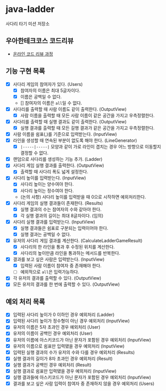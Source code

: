 # java-ladder

사다리 타기 미션 저장소

## 우아한테크코스 코드리뷰

- [온라인 코드 리뷰 과정](https://github.com/woowacourse/woowacourse-docs/blob/master/maincourse/README.md)

## 기능 구현 목록

- [x] 사다리 게임의 참여자가 있다. (Users)
    - [x] 참여자의 이름은 최대 5글자이다.
    - [x] 이름은 공백일 수 없다.
    - [] 참여자의 이름은 `all`일 수 없다.
- [x] 사다리를 출력할 때 사람 이름도 같이 출력한다. (OutputView)
    - [x] 사람 이름을 출력할 때 모든 사람 이름이 같은 공간을 가지고 우측정렬한다.
- [x] 사다리를 출력할 때 실행 결과도 같이 출력한다. (OutputView)
  - [x] 실행 결과를 출력할 때 모든 길행 결과가 같은 공간을 가지고 우측정렬한다.
- [x] 사람 이름을 쉼표(,)를 기준으로 입력받는다. (InputView)
- [x] 라인을 생성할 때 연속된 부분이 없도록 해야 한다. (LineGenerator)
    - [x] `|-----|-----|` 모양과 같이 가로 라인이 겹치는 경우 어느 방향으로 이동할지 결정할 수 없다.
- [x] 랜덤으로 사다리를 생성하는 기능 추가. (Ladder)
- [x] 사다리 게임 실행 결과를 출력한다. (OutputView)
    - [x] 출력할 때 사다리 폭도 넓게 설정한다.
- [x] 사다리 높이를 입력받는다. (InputView)
    - [x] 사다리 높이는 양수여야 한다.
    - [x] 사다리 높이는 정수여야 한다.
    - (논의 사항) 사다리 높이를 입력받을 때 0으로 시작하면 예외처리한다.
- [x] 사다리 게임의 실행 결과들이 존재한다. (Results)
    - [x] 실행 결과의 수는 참여자의 수와 같아야 한다.
    - [x] 각 실행 결과의 길이는 최대 8글자이다. (임의)
- [x] 사다리 실행 결과를 입력받는다. (InputView)
    - [x] 실행 결과들은 쉼표로 구분되는 입력이어야 한다.
    - [x] 실행 결과는 공백일 수 없다.
- [x] 유저의 사다리 게임 결과를 계산한다. (CalculateLadderGameResult)
  - [x] 사다리의 한 라인을 통과 후 수정된 위치를 계산한다.
  - [x] 사다리의 높이만큼 라인을 통과하는 메서드를 반복한다.
- [x] 결과를 보고 싶은 사람은 입력받는다. (InputView)
    - [x] 입력된 사람 이름이 참여자 중 존재해야 한다.
    - [ ] 예외적으로 `all`은 입력가능하다.
- [x] 각 유저의 결과를 출력할 수 있다. (OutputView)
- [x] 모든 유저의 결과를 한 번에 출력할 수 있다. (OutputView)

## 예외 처리 목록
- [x] 입력된 사다리 높이가 0 이하인 경우 예외처리 (Ladder)
- [x] 입력된 사다리 높이가 정수형이 아닌 경우 예외처리 (InputView)
- [x] 유저의 이름은 5자 초과인 경우 예외처리 (User)
- [x] 유저의 이름이 공백인 경우 예외처리 (User)
- [x] 유저의 이름에 아스키코드가 아닌 문자가 포함된 경우 예외처리 (InputView)
- [x] 유저의 이름으로 쉼표만 입력됐을 경우 예외처리 (InputView)
- [x] 입력된 실행 결과의 수가 유저의 수와 다를 경우 예외처리 (Results)
- [x] 실행 결과의 길이가 8자 초과인 경우 예외처리 (Result)
- [x] 실행 결과가 공백인 경우 예외처리 (Result)
- [x] 실행 결과로 쉼표만 입력됐을 경우 예외처리 (InputView)
- [x] 실행 결과들에 아스키코드가 아닌 문자가 포함된 경우 예외처리 (InputView)
- [x] 결과를 보고 싶은 사람 입력이 참여자 중 존재하지 않을 경우 예외처리 (Users)

